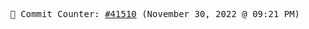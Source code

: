 <p align="center">
    <samp>
        📮 Commit Counter: <a href="https://github.com/Javascript-void0/Javascript-void0/commits/main">#41510</a> (November 30, 2022 @ 09:21 PM)
    </samp>
</p>